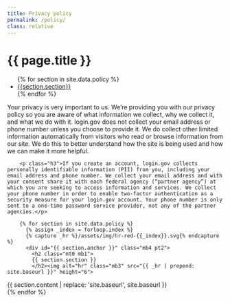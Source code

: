 ```yaml
---
title: Privacy policy
permalink: /policy/
class: relative
---
```


<div class="bg-navy">
  <div class="container cntnr-wide px2 py3">
    <h1 class="m0 white">
      {{ page.title }}
    </h1>
  </div>
</div>
<div class="bg-white">
  <div class="container cntnr-wide px2 pt4 pb5">
    <div class="clearfix">
      <nav id="pb-nav--side-cntnr" class="sm-col-right sm-col-3 sm-show">
        <ul id="pb-nav--side" class="list-reset pt2 red nav">
          {% for section in site.data.policy %}
            <li class="mb2"><a class="h5 serif" href="#{{section.anchor}}">{{section.section}}</a></li>
          {% endfor %}
        </ul>
      </nav>
      <div class="sm-col sm-col-8">
        <p class="h3">Your privacy is very important to us. We’re providing you with our privacy policy so you are aware of what information we collect, why we collect it, and what we do with it. login.gov does not collect your email address or phone number unless you choose to provide it. We do collect other limited information automatically from visitors who read or browse information from our site. We do this to better understand how the site is being used and how we can make it more helpful.</p>

        <p class="h3">If you create an account, login.gov collects personally identifiable information (PII) from you, including your email address and phone number. We collect your email address and with your consent share it with each federal agency (“partner agency”) at which you are seeking to access information and services. We collect your phone number in order to enable two-factor authentication as a security measure for your login.gov account. Your phone number is only sent to a one-time password service provider, not any of the partner agencies.</p>

        {% for section in site.data.policy %}
          {% assign _index = forloop.index %}
          {% capture _hr %}/assets/img/hr-red-{{_index}}.svg{% endcapture %}
          <div id="{{ section.anchor }}" class="mb4 pt2">
            <h2 class="mt0 mb1">
            {{ section.section }}
            </h2><img alt="hr" class="mb3" src="{{ _hr | prepend: site.baseurl }}" height="6">
<div markdown="1" class="mb3 pb2 border-bottom border-light-blue h3">
{{ section.content | replace: 'site.baseurl', site.baseurl }}
</div>
          </div>
        {% endfor %}
      </div>
    </div>
  </div>
</div>
